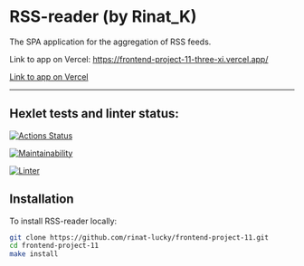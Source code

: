 # RSS-reader (by Rinat_K)

The SPA application for the aggregation of RSS feeds.

Link to app on Vercel: https://frontend-project-11-three-xi.vercel.app/

[Link to app on Vercel](https://frontend-project-11-three-xi.vercel.app/)

----

## Hexlet tests and linter status:

[![Actions Status](https://github.com/rinat-lucky/frontend-project-11/workflows/hexlet-check/badge.svg)](https://github.com/rinat-lucky/frontend-project-11/actions)

[![Maintainability](https://api.codeclimate.com/v1/badges/67f9c21016144829d6c8/maintainability)](https://codeclimate.com/github/rinat-lucky/frontend-project-11/maintainability)

[![Linter](https://github.com/rinat-lucky/frontend-project-11/actions/workflows/nodejs.yml/badge.svg)](https://github.com/rinat-lucky/frontend-project-11/actions/workflows/nodejs.yml)

## Installation

To install RSS-reader locally:

```sh
git clone https://github.com/rinat-lucky/frontend-project-11.git
cd frontend-project-11
make install
```